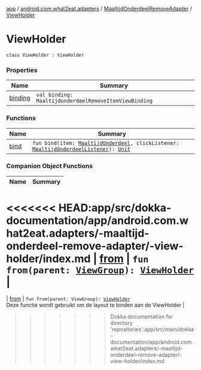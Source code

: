 [app](../../../index.md) / [android.com.what2eat.adapters](../../index.md) / [MaaltijdOnderdeelRemoveAdapter](../index.md) / [ViewHolder](./index.md)

# ViewHolder

`class ViewHolder : ViewHolder`

### Properties

| Name | Summary |
|---|---|
| [binding](binding.md) | `val binding: MaaltijdonderdeelRemoveItemViewBinding` |

### Functions

| Name | Summary |
|---|---|
| [bind](bind.md) | `fun bind(item: `[`MaaltijdOnderdeel`](../../../android.com.what2eat.model/-maaltijd-onderdeel/index.md)`, clickListener: `[`MaaltijdOnderdeelListener`](../../-maaltijd-onderdeel-listener/index.md)`): `[`Unit`](https://kotlinlang.org/api/latest/jvm/stdlib/kotlin/-unit/index.html) |

### Companion Object Functions

| Name | Summary |
|---|---|
<<<<<<< HEAD:app/src/dokka-documentation/app/android.com.what2eat.adapters/-maaltijd-onderdeel-remove-adapter/-view-holder/index.md
| [from](from.md) | `fun from(parent: `[`ViewGroup`](https://developer.android.com/reference/android/view/ViewGroup.html)`): `[`ViewHolder`](./index.md) |
=======
| [from](from.md) | `fun from(parent: ViewGroup): `[`ViewHolder`](./index.md)<br>Deze functie wordt gebruikt om de layout te binden aan de ViewHolder |
>>>>>>> Dokka documentation for directory 'repositories':app/src/main/dokka-documentation/app/android.com.what2eat.adapters/-maaltijd-onderdeel-remove-adapter/-view-holder/index.md
